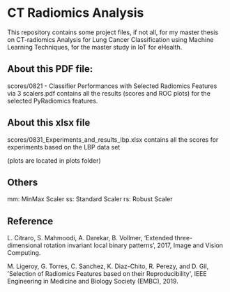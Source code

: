 # CT Radiomics Analysis

This repository contains some project files, if not all, for my master thesis on CT-radiomics Analysis for Lung Cancer Classification using Machine Learning Techniques, for the master study in IoT for eHealth.

## About this PDF file:
scores/0821 - Classifier Performances with Selected Radiomics Features via 3 scalers.pdf
contains all the results (scores and ROC plots) for the selected PyRadiomics features. 

## About this xlsx file
scores/0831_Experiments_and_results_lbp.xlsx
contains all the scores for experiments based on the LBP data set

(plots are located in plots folder)

## Others
mm: MinMax Scaler
ss: Standard Scaler
rs: Robust Scaler

## Reference

L. Citraro, S. Mahmoodi, A. Darekar, B. Vollmer, ‘Extended three-dimensional rotation invariant local binary patterns’, 2017, Image and Vision Computing.

M. Ligeroy, G. Torres, C. Sanchez, K. Diaz-Chito, R. Perezy, and D. Gil, 'Selection of Radiomics Features based on their Reproducibility', IEEE Engineering in Medicine and Biology Society (EMBC), 2019.
